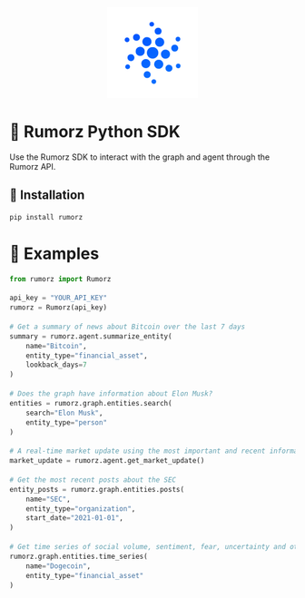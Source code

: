 <div style="text-align: center; flex: 1;">
    <img src="logo.svg" alt="Rumorz Logo" />
</div>

# 🚀 Rumorz Python SDK

Use the Rumorz SDK to interact with the graph and agent through the Rumorz API.

## 🚀 Installation

```bash
pip install rumorz
```

# 🚀 Examples
```python
from rumorz import Rumorz

api_key = "YOUR_API_KEY"
rumorz = Rumorz(api_key)

# Get a summary of news about Bitcoin over the last 7 days
summary = rumorz.agent.summarize_entity(
    name="Bitcoin",
    entity_type="financial_asset",
    lookback_days=7
)

# Does the graph have information about Elon Musk?
entities = rumorz.graph.entities.search(
    search="Elon Musk",
    entity_type="person"
)

# A real-time market update using the most important and recent information
market_update = rumorz.agent.get_market_update()

# Get the most recent posts about the SEC
entity_posts = rumorz.graph.entities.posts(
    name="SEC",
    entity_type="organization",
    start_date="2021-01-01",
)

# Get time series of social volume, sentiment, fear, uncertainty and other metrics for Dogecoin
rumorz.graph.entities.time_series(
    name="Dogecoin",
    entity_type="financial_asset"
)

```